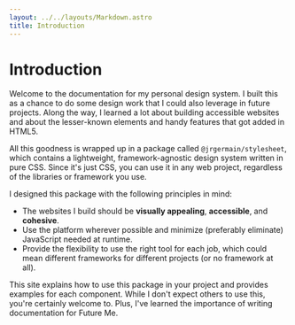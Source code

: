 ```yaml
---
layout: ../../layouts/Markdown.astro
title: Introduction
---
```


# Introduction

Welcome to the documentation for my personal design system. I built this as a chance to do some design work that I could also leverage in future projects. Along the way, I learned a lot about building accessible websites and about the lesser-known elements and handy features that got added in HTML5.

All this goodness is wrapped up in a package called `@jrgermain/stylesheet`, which contains a lightweight, framework-agnostic design system written in pure CSS. Since it's just CSS, you can use it in any web project, regardless of the libraries or framework you use.

I designed this package with the following principles in mind:

- The websites I build should be **visually appealing**, **accessible**, and **cohesive**.
- Use the platform wherever possible and minimize (preferably eliminate) JavaScript needed at runtime.
- Provide the flexibility to use the right tool for each job, which could mean different frameworks for different projects (or no framework at all).

This site explains how to use this package in your project and provides examples for each component. While I don't expect others to use this, you're certainly welcome to. Plus, I've learned the importance of writing documentation for Future Me.
